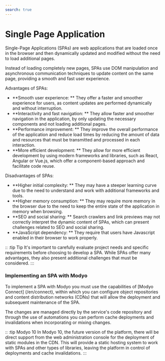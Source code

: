```yaml
---
search: true
---
```


# Single Page Application

Single-Page Applications (SPAs) are web applications that are loaded once in the browser and then dynamically updated and modified without the need to load additional pages.

Instead of loading completely new pages, SPAs use DOM manipulation and asynchronous communication techniques to update content on the same page, providing a smooth and fast user experience.

Advantages of SPAs:

- **Smooth user experience: ** They offer a faster and smoother experience for users, as content updates are performed dynamically and without interruption.
- **Interactivity and fast navigation: ** They allow faster and smoother navigation in the application, by only updating the necessary components and not loading additional pages.
- **Performance improvement: ** They improve the overall performance of the application and reduce load times by reducing the amount of data and resources that must be transmitted and processed in each interaction.
- **More efficient development: ** They allow for more efficient development by using modern frameworks and libraries, such as React, Angular or Vue.js, which offer a component-based approach and facilitate code reuse.

Disadvantages of SPAs:

- **Higher initial complexity: ** They may have a steeper learning curve due to the need to understand and work with additional frameworks and tools.
- **Higher memory consumption: ** They may require more memory in the browser due to the need to keep the entire state of the application in memory when browsing.
- **SEO and social sharing: ** Search crawlers and link previews may not correctly interpret the dynamic content of SPAs, which can present challenges related to SEO and social sharing.
- **JavaScript dependency: ** They require that users have Javascript enabled in their browser to work properly.

:: :tip Tip
It's important to carefully evaluate project needs and specific requirements before choosing to develop a SPA. While SPAs offer many advantages, they also present additional challenges that must be considered.
:::


### Implementing an SPA with Modyo

To implement a SPA with Modyo you must use the capabilities of [Modyo Connect] (/en/connect), within which you can configure object repositories and content distribution networks (CDNs) that will allow the deployment and subsequent maintenance of the SPA.

The changes are managed directly by the service's code repository and through the use of automations you can perform cache deployments and invalidations when incorporating or mixing changes.

:: :tip Modyo 10
In Modyo 10, the future version of the platform, there will be direct support from the web administration console for the deployment of static modules in the CDN. This will provide a static hosting system to work with SPAs and other types of libraries, leaving the platform in control of deployments and cache invalidations.
:::
